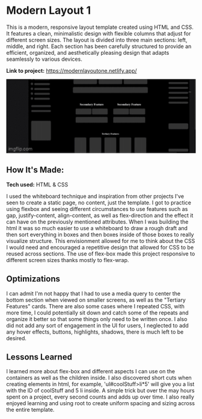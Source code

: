 # Modern Layout 1
This is a modern, responsive layout template created using HTML and CSS. It features a clean, minimalistic design with flexible 
columns that adjust for different screen sizes. The layout is divided into three main sections: left, middle, and right. Each section has been 
carefully structured to provide an efficient, organized, and aesthetically pleasing design that adapts seamlessly to various devices.

**Link to project:** https://modernlayoutone.netlify.app/


<div style="height: 200px; overflow: hidden;">
    <img src="modern-design1-gif.gif" style="height: auto; width: 100%; object-fit: cover; transform: translateY(-30px);" alt="shadow-gif"/>
</div>


## How It's Made: 

**Tech used:** HTML & CSS

I used the whiteboard technique and inspiration from other projects I've seen to create a static page, no content, just the template. I got to practice using flexbox and seeing different circumstances 
to use features such as gap, justify-content, align-content, as well as flex-direction and the effect it can have on the previously mentioned attributes. When I was building the html it was so much easier to use a 
whiteboard to draw a rough draft and then sort everything in boxes and then boxes inside of those boxes to really visualize structure. This envisionment allowed for me to think about the CSS I would need
and encouraged a repetitive design that allowed for CSS to be reused across sections. The use of flex-box made this project responsive to different screen sizes thanks mostly to flex-wrap.


## Optimizations
I can admit I'm not happy that I had to use a media query to center the bottom section when viewed on smaller screens, as well as the "Tertiary Features" cards. There are also some cases where I repeated CSS,
with more time, I could potentially sit down and catch some of the repeats and organize it better so that some things only need to be written once. I also did not add any sort of engagement in the UI for users, 
I neglected to add any hover effects, buttons, highlights, shadows, there is much left to be desired.

## Lessons Learned
I learned more about flex-box and different aspects I can use on the containers as well as the children inside. I also discovered short cuts when creating elements in html, for example, 'ul#coolStuff>li*5' will give you 
a list with the ID of coolStuff and 5 li inside. A simple trick but over the may hours spent on a project, every second counts and adds up over time. I also really enjoyed learning and using root to create uniform spacing
and sizing across the entire template.
